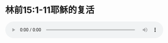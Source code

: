 # 林前15:1-11耶稣的复活

<audio style="width: 100%;" preload="false" controls controlslist="nodownload"><source src="//file.simai.life/audio/mp3/old/12360.mp3" type="audio/mpeg">Your browser does not support the audio element.</audio>


